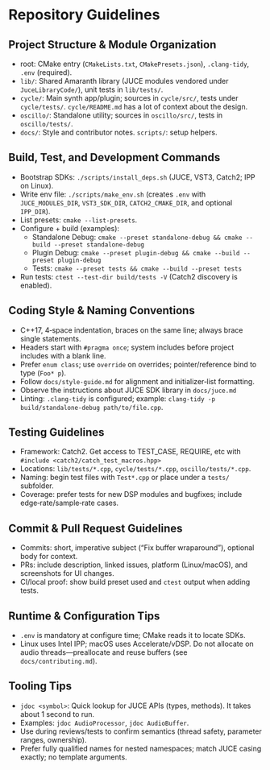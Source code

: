 # Repository Guidelines

## Project Structure & Module Organization
- root: CMake entry (`CMakeLists.txt`, `CMakePresets.json`), `.clang-tidy`, `.env` (required).
- `lib/`: Shared Amaranth library (JUCE modules vendored under `JuceLibraryCode/`), unit tests in `lib/tests/`.
- `cycle/`: Main synth app/plugin; sources in `cycle/src/`, tests under `cycle/tests/`. `cycle/README.md` has a lot of context about the design.
- `oscillo/`: Standalone utility; sources in `oscillo/src/`, tests in `oscillo/tests/`.
- `docs/`: Style and contributor notes. `scripts/`: setup helpers.

## Build, Test, and Development Commands
- Bootstrap SDKs: `./scripts/install_deps.sh` (JUCE, VST3, Catch2; IPP on Linux).
- Write env file: `./scripts/make_env.sh` (creates `.env` with `JUCE_MODULES_DIR`, `VST3_SDK_DIR`, `CATCH2_CMAKE_DIR`, and optional `IPP_DIR`).
- List presets: `cmake --list-presets`.
- Configure + build (examples):
    - Standalone Debug: `cmake --preset standalone-debug && cmake --build --preset standalone-debug`
    - Plugin Debug: `cmake --preset plugin-debug && cmake --build --preset plugin-debug`
    - Tests: `cmake --preset tests && cmake --build --preset tests`
- Run tests: `ctest --test-dir build/tests -V` (Catch2 discovery is enabled).

## Coding Style & Naming Conventions
- C++17, 4‑space indentation, braces on the same line; always brace single statements.
- Headers start with `#pragma once`; system includes before project includes with a blank line.
- Prefer `enum class`; use `override` on overrides; pointer/reference bind to type (`Foo* p`).
- Follow `docs/style-guide.md` for alignment and initializer‑list formatting.
- Observe the instructions about JUCE SDK library in  `docs/juce.md`
- Linting: `.clang-tidy` is configured; example: `clang-tidy -p build/standalone-debug path/to/file.cpp`.

## Testing Guidelines
- Framework: Catch2. Get access to TEST_CASE, REQUIRE, etc with `#include <catch2/catch_test_macros.hpp>`
- Locations: `lib/tests/*.cpp`, `cycle/tests/*.cpp`, `oscillo/tests/*.cpp`.
- Naming: begin test files with `Test*.cpp` or place under a `tests/` subfolder.
- Coverage: prefer tests for new DSP modules and bugfixes; include edge‑rate/sample‑rate cases.

## Commit & Pull Request Guidelines
- Commits: short, imperative subject (“Fix buffer wraparound”), optional body for context.
- PRs: include description, linked issues, platform (Linux/macOS), and screenshots for UI changes.
- CI/local proof: show build preset used and `ctest` output when adding tests.

## Runtime & Configuration Tips
- `.env` is mandatory at configure time; CMake reads it to locate SDKs.
- Linux uses Intel IPP; macOS uses Accelerate/vDSP. Do not allocate on audio threads—preallocate and reuse buffers (see `docs/contributing.md`).

## Tooling Tips
- `jdoc <symbol>`: Quick lookup for JUCE APIs (types, methods). It takes about 1 second to run.
- Examples: `jdoc AudioProcessor`, `jdoc AudioBuffer`.
- Use during reviews/tests to confirm semantics (thread safety, parameter ranges, ownership).
- Prefer fully qualified names for nested namespaces; match JUCE casing exactly; no template arguments.
